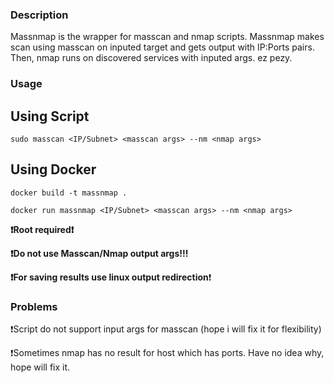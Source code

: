 ### Description

Massnmap is the wrapper for masscan and nmap scripts. Massnmap makes scan using masscan on inputed target and gets output with IP:Ports pairs. Then, nmap runs on discovered services with inputed args. ez pezy.


### Usage

## Using Script

`sudo masscan <IP/Subnet> <masscan args> --nm <nmap args>`

## Using Docker

```
docker build -t massnmap .  

docker run massnmap <IP/Subnet> <masscan args> --nm <nmap args>
```

**❗️Root required❗**

**❗️Do not use Masscan/Nmap output args!!!**

**❗️For saving results use linux output redirection**❗



### Problems

❗️Script do not support input args for masscan (hope i will fix it for flexibility)

❗️Sometimes nmap has no result for host which has ports. Have no idea why, hope will fix it.
